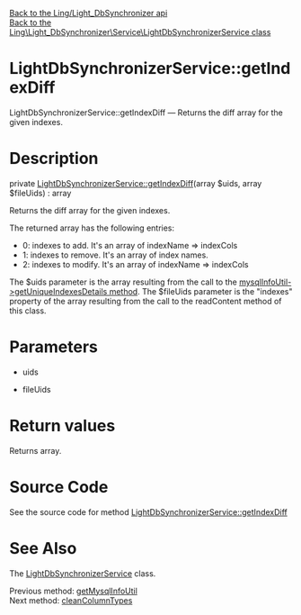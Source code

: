 [Back to the Ling/Light_DbSynchronizer api](https://github.com/lingtalfi/Light_DbSynchronizer/blob/master/doc/api/Ling/Light_DbSynchronizer.md)<br>
[Back to the Ling\Light_DbSynchronizer\Service\LightDbSynchronizerService class](https://github.com/lingtalfi/Light_DbSynchronizer/blob/master/doc/api/Ling/Light_DbSynchronizer/Service/LightDbSynchronizerService.md)


LightDbSynchronizerService::getIndexDiff
================



LightDbSynchronizerService::getIndexDiff — Returns the diff array for the given indexes.




Description
================


private [LightDbSynchronizerService::getIndexDiff](https://github.com/lingtalfi/Light_DbSynchronizer/blob/master/doc/api/Ling/Light_DbSynchronizer/Service/LightDbSynchronizerService/getIndexDiff.md)(array $uids, array $fileUids) : array




Returns the diff array for the given indexes.

The returned array has the following entries:

- 0: indexes to add. It's an array of indexName => indexCols
- 1: indexes to remove. It's an array of index names.
- 2: indexes to modify. It's an array of indexName => indexCols

The $uids parameter is the array resulting from the call to the [mysqlInfoUtil->getUniqueIndexesDetails method](https://github.com/lingtalfi/SimplePdoWrapper/blob/master/doc/api/Ling/SimplePdoWrapper/Util/MysqlInfoUtil/getUniqueIndexesDetails.md).
The $fileUids parameter is the "indexes" property of the array resulting from the call to the readContent method of this class.




Parameters
================


- uids

    

- fileUids

    


Return values
================

Returns array.








Source Code
===========
See the source code for method [LightDbSynchronizerService::getIndexDiff](https://github.com/lingtalfi/Light_DbSynchronizer/blob/master/Service/LightDbSynchronizerService.php#L942-L972)


See Also
================

The [LightDbSynchronizerService](https://github.com/lingtalfi/Light_DbSynchronizer/blob/master/doc/api/Ling/Light_DbSynchronizer/Service/LightDbSynchronizerService.md) class.

Previous method: [getMysqlInfoUtil](https://github.com/lingtalfi/Light_DbSynchronizer/blob/master/doc/api/Ling/Light_DbSynchronizer/Service/LightDbSynchronizerService/getMysqlInfoUtil.md)<br>Next method: [cleanColumnTypes](https://github.com/lingtalfi/Light_DbSynchronizer/blob/master/doc/api/Ling/Light_DbSynchronizer/Service/LightDbSynchronizerService/cleanColumnTypes.md)<br>

